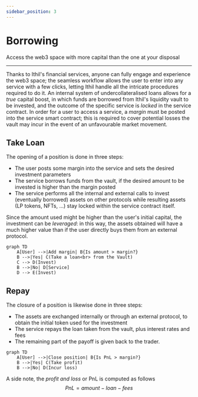 ```yaml
---
sidebar_position: 3
---
```


# Borrowing
Access the web3 space with more capital than the one at your disposal

---

Thanks to Ithil's financial services, anyone can fully engage and experience the web3 space; the seamless workflow allows the user to enter into any service with a few clicks, letting Ithil handle all the intricate procedures required to do it.
An internal system of undercollateralised loans allows for a *true* capital boost, in which funds are borrowed from Ithil's liquidity vault to be invested, and the outcome of the specific service is *locked* in the service contract.
In order for a user to access a service, a *margin* must be posted into the service smart contract; this is required to cover potential losses the vault may incur in the event of an unfavourable market movement.

## Take Loan

The opening of a position is done in three steps:
- The user posts some margin into the service and sets the desired investment parameters
- The service borrows funds from the vault, if the desired amount to be invested is higher than the margin posted
- The service performs all the internal and external calls to invest (eventually borrowed) assets on other protocols while resulting assets (LP tokens, NFTs, ...) stay locked within the service contract itself.

Since the amount used might be higher than the user's initial capital, the investment can be *leveraged*: in this way, the assets obtained will have a much higher value than if the user directly buys them from an external protocol.

```mermaid
graph TD
    A[User] -->|Add margin| B{Is amount > margin?}
    B -->|Yes| C(Take a loan<br> from the Vault)
    C --> D(Invest)
    B -->|No| D[Service]
    D --> E(Invest)
```

## Repay

The closure of a position is likewise done in three steps:
- The assets are exchanged internally or through an external protocol, to obtain the initial token used for the investment
- The service repays the loan taken from the vault, plus interest rates and fees
- The remaining part of the payoff is given back to the trader.

```mermaid
graph TD
    A[User] -->|Close position| B{Is PnL > margin?}
    B -->|Yes| C(Take profit)
    B -->|No| D(Incur loss)
```

A side note, the *profit and loss* or PnL is computed as follows 
$$
PnL = amount - loan - fees
$$
